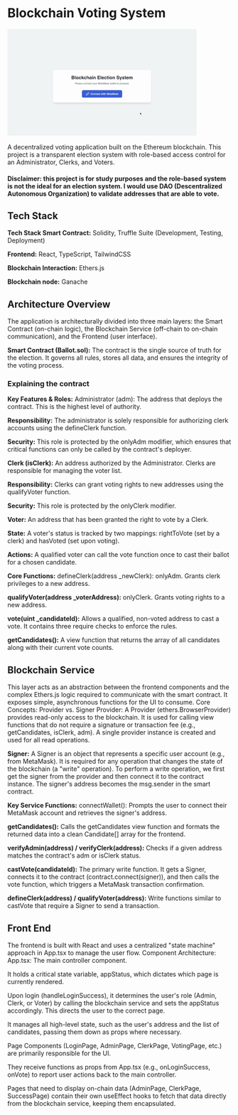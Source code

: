 
# Blockchain Voting System
![me](https://github.com/Lucianoottor/Ethereum-VotingSystem/blob/main/assets/DemoVoting.gif)

A decentralized voting application built on the Ethereum blockchain. This project is a transparent election system with role-based access control for an Administrator, Clerks, and Voters.

#### Disclaimer: this project is for study purposes and the role-based system is not the ideal for an election system. I would use DAO (Descentralized Autonomous Organization) to validate addresses that are able to vote.

## Tech Stack

**Tech Stack Smart Contract:** Solidity, Truffle Suite (Development, Testing, Deployment)

**Frontend:** React, TypeScript, TailwindCSS

**Blockchain Interaction:** Ethers.js

**Blockchain node:** Ganache
## Architecture Overview

The application is architecturally divided into three main layers: the Smart Contract (on-chain logic), the Blockchain Service (off-chain to on-chain communication), and the Frontend (user interface).

**Smart Contract (Ballot.sol):** The contract is the single source of truth for the election. It governs all rules, stores all data, and ensures the integrity of the voting process.


### Explaining the contract

**Key Features & Roles:** Administrator (adm): The address that deploys the contract. This is the highest level of authority.

**Responsibility:** The administrator is solely responsible for authorizing clerk accounts using the defineClerk function.

**Security:** This role is protected by the onlyAdm modifier, which ensures that critical functions can only be called by the contract's deployer.

**Clerk (isClerk):** An address authorized by the Administrator. Clerks are responsible for managing the voter list.

**Responsibility:** Clerks can grant voting rights to new addresses using the qualifyVoter function.

**Security:** This role is protected by the onlyClerk modifier.

**Voter:** An address that has been granted the right to vote by a Clerk.

**State:** A voter's status is tracked by two mappings: rightToVote (set by a clerk) and hasVoted (set upon voting).

**Actions:** A qualified voter can call the vote function once to cast their ballot for a chosen candidate.

**Core Functions:** defineClerk(address _newClerk): onlyAdm. Grants clerk privileges to a new address.

**qualifyVoter(address _voterAddress):** onlyClerk. Grants voting rights to a new address.

**vote(uint _candidateId):** Allows a qualified, non-voted address to cast a vote. It contains three require checks to enforce the rules.

**getCandidates():** A view function that returns the array of all candidates along with their current vote counts.
## Blockchain Service

This layer acts as an abstraction between the frontend components and the complex Ethers.js logic required to communicate with the smart contract. It exposes simple, asynchronous functions for the UI to consume.
Core Concepts: Provider vs. Signer Provider: A Provider (ethers.BrowserProvider) provides read-only access to the blockchain. It is used for calling view functions that do not require a signature or transaction fee (e.g., getCandidates, isClerk, adm). A single provider instance is created and used for all read operations.

**Signer:** A Signer is an object that represents a specific user account (e.g., from MetaMask). It is required for any operation that changes the state of the blockchain (a "write" operation). To perform a write operation, we first get the signer from the provider and then connect it to the contract instance. The signer's address becomes the msg.sender in the smart contract.

**Key Service Functions:** connectWallet(): Prompts the user to connect their MetaMask account and retrieves the signer's address.

**getCandidates():** Calls the getCandidates view function and formats the returned data into a clean Candidate[] array for the frontend.

**verifyAdmin(address) / verifyClerk(address):** Checks if a given address matches the contract's adm or isClerk status.

**castVote(candidateId):** The primary write function. It gets a Signer, connects it to the contract (contract.connect(signer)), and then calls the vote function, which triggers a MetaMask transaction confirmation.

**defineClerk(address) / qualifyVoter(address):** Write functions similar to castVote that require a Signer to send a transaction.
## Front End

The frontend is built with React and uses a centralized "state machine" approach in App.tsx to manage the user flow.
Component Architecture: App.tsx: The main controller component.

It holds a critical state variable, appStatus, which dictates which page is currently rendered.

Upon login (handleLoginSuccess), it determines the user's role (Admin, Clerk, or Voter) by calling the blockchain service and sets the appStatus accordingly. This directs the user to the correct page.

It manages all high-level state, such as the user's address and the list of candidates, passing them down as props where necessary.

Page Components (LoginPage, AdminPage, ClerkPage, VotingPage, etc.) are primarily responsible for the UI.

They receive functions as props from App.tsx (e.g., onLoginSuccess, onVote) to report user actions back to the main controller.

Pages that need to display on-chain data (AdminPage, ClerkPage, SuccessPage) contain their own useEffect hooks to fetch that data directly from the blockchain service, keeping them encapsulated.
